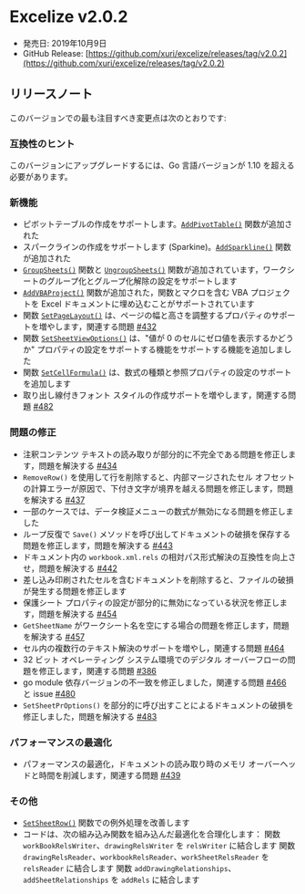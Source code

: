 # Excelize v2.0.2

* 発売日: 2019年10月9日
* GitHub Release: [https://github.com/xuri/excelize/releases/tag/v2.0.2](https://github.com/xuri/excelize/releases/tag/v2.0.2)

## リリースノート

このバージョンでの最も注目すべき変更点は次のとおりです:

### 互換性のヒント

このバージョンにアップグレードするには、Go 言語バージョンが 1.10 を超える必要があります。

### 新機能

* ピボットテーブルの作成をサポートします。[`AddPivotTable()`](https://pkg.go.dev/github.com/xuri/excelize/v2@v2.0.2#File.AddPivotTable) 関数が追加された
* スパークラインの作成をサポートします (Sparkine)。[`AddSparkline()`](https://pkg.go.dev/github.com/xuri/excelize/v2@v2.0.2#File.AddSparkline) 関数が追加された
* [`GroupSheets()`](https://pkg.go.dev/github.com/xuri/excelize/v2@v2.0.2#File.GroupSheets) 関数と [`UngroupSheets()`](https://pkg.go.dev/github.com/xuri/excelize/v2@v2.0.2#File.UngroupSheets) 関数が追加されています，ワークシートのグループ化とグループ化解除の設定をサポートします
* [`AddVBAProject()`](https://pkg.go.dev/github.com/xuri/excelize/v2@v2.0.2#File.AddVBAProject) 関数が追加された，関数とマクロを含む VBA プロジェクトを Excel ドキュメントに埋め込むことがサポートされています
* 関数 [`SetPageLayout()`](https://pkg.go.dev/github.com/xuri/excelize/v2@v2.0.2#File.SetPageLayout) は、ページの幅と高さを調整するプロパティのサポートを増やします，関連する問題 [#432](https://github.com/xuri/excelize/issues/432)
* 関数 [`SetSheetViewOptions()`](https://pkg.go.dev/github.com/xuri/excelize/v2@v2.0.2#File.SetSheetViewOptions) は、"値が 0 のセルにゼロ値を表示するかどうか" プロパティの設定をサポートする機能をサポートする機能を追加しました
* 関数 [`SetCellFormula()`](https://pkg.go.dev/github.com/xuri/excelize/v2@v2.0.2#File.SetCellFormula) は、数式の種類と参照プロパティの設定のサポートを追加します
* 取り出し線付きフォント スタイルの作成サポートを増やします，関連する問題 [#482](https://github.com/xuri/excelize/issues/482)

### 問題の修正

* 注釈コンテンツ テキストの読み取りが部分的に不完全である問題を修正します，問題を解決する [#434](https://github.com/xuri/excelize/issues/434)
* `RemoveRow()` を使用して行を削除すると、内部マージされたセル オフセットの計算エラーが原因で、下付き文字が境界を越える問題を修正します，問題を解決する [#437](https://github.com/xuri/excelize/issues/437)
* 一部のケースでは、データ検証メニューの数式が無効になる問題を修正しました
* ループ反復で `Save()` メソッドを呼び出してドキュメントの破損を保存する問題を修正します，問題を解決する [#443](https://github.com/xuri/excelize/issues/443)
* ドキュメント内の `workbook.xml.rels` の相対パス形式解決の互換性を向上させ，問題を解決する [#442](https://github.com/xuri/excelize/issues/442)
* 差し込み印刷されたセルを含むドキュメントを削除すると、ファイルの破損が発生する問題を修正します
* 保護シート プロパティの設定が部分的に無効になっている状況を修正します，問題を解決する [#454](https://github.com/xuri/excelize/issues/454)
* `GetSheetName` がワークシート名を空にする場合の問題を修正します，問題を解決する [#457](https://github.com/xuri/excelize/issues/457)
* セル内の複数行のテキスト解決のサポートを増やし，関連する問題 [#464](https://github.com/xuri/excelize/issues/464)
* 32 ビット オペレーティング システム環境でのデジタル オーバーフローの問題を修正します，関連する問題 [#386](https://github.com/xuri/excelize/issues/386)
* go module 依存バージョンの不一致を修正しました，関連する問題 [#466](https://github.com/xuri/excelize/issues/466) と issue [#480](https://github.com/xuri/excelize/issues/480)
* `SetSheetPrOptions()` を部分的に呼び出すことによるドキュメントの破損を修正しました，問題を解決する [#483](https://github.com/xuri/excelize/issues/483)

### パフォーマンスの最適化

* パフォーマンスの最適化，ドキュメントの読み取り時のメモリ オーバーヘッドと時間を削減します，関連する問題 [#439](https://github.com/xuri/excelize/issues/439)

### その他

* [`SetSheetRow()`](https://pkg.go.dev/github.com/xuri/excelize/v2@v2.0.2#File.SetSheetRow) 関数での例外処理を改善します
* コードは、次の組み込み関数を組み込んだ最適化を合理化します：
関数 `workBookRelsWriter`、`drawingRelsWriter` を `relsWriter` に結合します
関数 `drawingRelsReader`、`workbookRelsReader`、`workSheetRelsReader` を `relsReader` に結合します
関数 `addDrawingRelationships`、`addSheetRelationships` を `addRels` に結合します
